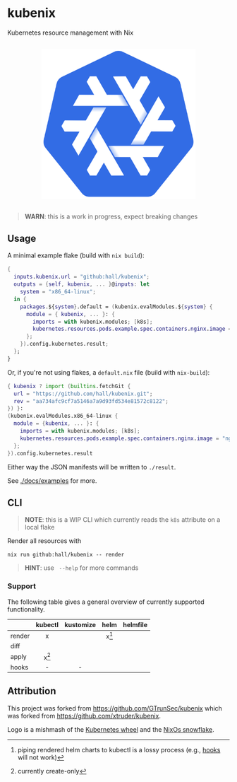 # kubenix

Kubernetes resource management with Nix

<p align="center" style="margin: 2em auto;">
  <img src="./docs/logo.svg" alt="nixos logo in kubernetes blue" width="350"/>
</p>

> **WARN**: this is a work in progress, expect breaking changes

## Usage

A minimal example flake (build with `nix build`):

```nix
{
  inputs.kubenix.url = "github:hall/kubenix";
  outputs = {self, kubenix, ... }@inputs: let
    system = "x86_64-linux";
  in {
    packages.${system}.default = (kubenix.evalModules.${system} {
      module = { kubenix, ... }: {
        imports = with kubenix.modules; [k8s];
        kubernetes.resources.pods.example.spec.containers.nginx.image = "nginx";
      };
    }).config.kubernetes.result;
  };
}
```

Or, if you're not using flakes, a `default.nix` file (build with `nix-build`):

```nix
{ kubenix ? import (builtins.fetchGit {
  url = "https://github.com/hall/kubenix.git";
  rev = "aa734afc9cf7a5146a7a9d93fd534e81572c8122";
}) }:
(kubenix.evalModules.x86_64-linux {
  module = {kubenix, ... }: {
    imports = with kubenix.modules; [k8s];
    kubernetes.resources.pods.example.spec.containers.nginx.image = "nginx";
  };
}).config.kubernetes.result
```

Either way the JSON manifests will be written to `./result`.

See [./docs/examples](./docs/examples) for more.

## CLI

> **NOTE**: this is a WIP CLI which currently reads the `k8s` attribute on a local flake

Render all resources with

    nix run github:hall/kubenix -- render

> **HINT**: use ` --help` for more commands

### Support

The following table gives a general overview of currently supported functionality.

|        | kubectl | kustomize | helm  | helmfile |
| ------ | :-----: | :-------: | :---: | :------: |
| render |    x    |           | x[^2] |          |
| diff   |         |           |       |          |
| apply  |  x[^1]  |           |       |          |
| hooks  |    -    |     -     |       |          |

[^1]: currently create-only
[^2]: piping rendered helm charts to kubectl is a lossy process (e.g., [hooks](https://helm.sh/docs/topics/charts_hooks/) will not work)

## Attribution

This project was forked from https://github.com/GTrunSec/kubenix which was forked from https://github.com/xtruder/kubenix.

Logo is a mishmash of the [Kubernetes wheel](https://github.com/kubernetes/kubernetes/blob/master/logo/logo.svg) and the [NixOs snowflake](https://github.com/NixOS/nixos-artwork/blob/master/logo/white.svg).
